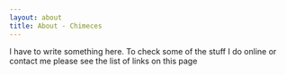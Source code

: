 ```yaml
---
layout: about
title: About - Chimeces
---
```


I have to write something here. To check some of the stuff I do online or
contact me please see the list of links on this page

